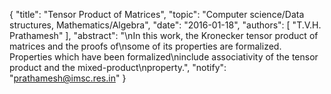 {
    "title": "Tensor Product of Matrices",
    "topic": "Computer science/Data structures, Mathematics/Algebra",
    "date": "2016-01-18",
    "authors": [
        "T.V.H. Prathamesh"
    ],
    "abstract": "\nIn this work, the Kronecker tensor product of matrices and the proofs of\nsome of its properties are formalized. Properties which have been formalized\ninclude associativity of the tensor product and the mixed-product\nproperty.",
    "notify": "prathamesh@imsc.res.in"
}